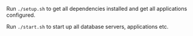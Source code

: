 Run `./setup.sh` to get all dependencies installed and get all applications configured.

Run `./start.sh` to start up all database servers, applications etc.
